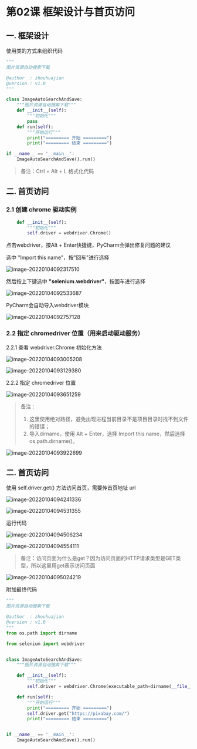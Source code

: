 # 第02课 框架设计与首页访问

## 一. 框架设计

使用类的方式来组织代码

```python
"""
图片资源自动搜索下载

@author  : zhouhuajian
@version : v1.0
"""

class ImageAutoSearchAndSave:
    """图片资源自动搜索下载"""
    def __init__(self):
        """初始化"""
        pass
    def run(self):
        """开始运行"""
        print("========= 开始 =========")
        print("========= 结束 =========")

if __name__ == '__main__':
    ImageAutoSearchAndSave().run()
```

> 备注：Ctrl + Alt + L 格式化代码

## 二. 首页访问

### 2.1 创建 chrome 驱动实例

```python
    def __init__(self):
        """初始化"""
        self.driver = webdriver.Chrome()
```

点击webdriver，按Alt + Enter快捷键，PyCharm会弹出修复问题的建议

选中 "Import this name"，按"回车"进行选择

![image-20220104092317510](image\image-20220104092317510.png)

然后按上下键选中 **"selenium.webdriver"**，按回车进行选择

![image-20220104092533687](image\image-20220104092533687.png)

PyCharm会自动导入webdriver模块

![image-20220104092757128](image\image-20220104092757128.png)

### 2.2 指定 chromedriver 位置（用来启动驱动服务）

2.2.1 查看 webdriver.Chrome 初始化方法

![image-20220104093005208](image\image-20220104093005208.png)

![image-20220104093129380](image\image-20220104093129380.png)

2.2.2 指定 chromedriver 位置

![image-20220104093651259](image\image-20220104093651259.png)

> 备注：
>
> 1. 这里使用绝对路径，避免出现进程当前目录不是项目目录时找不到文件的错误；
> 2. 导入dirname，使用 Alt + Enter，选择 Import this name，然后选择 os.path.dirname()。

![image-20220104093922699](image\image-20220104093922699.png)

## 二. 首页访问

使用 self.driver.get() 方法访问首页，需要传首页地址 url

![image-20220104094241336](image\image-20220104094241336.png)

![image-20220104094531355](image\image-20220104094531355.png)

运行代码

![image-20220104094506234](image\image-20220104094506234.png)

![image-20220104094554111](image\image-20220104094554111.png)

> 备注：访问页面为什么是get？因为访问页面的HTTP请求类型是GET类型，所以这里用get表示访问页面

![image-20220104095024219](image\image-20220104095024219.png)

附加最终代码

```python
"""
图片资源自动搜索下载

@author  : zhouhuajian
@version : v1.0
"""
from os.path import dirname

from selenium import webdriver


class ImageAutoSearchAndSave:
    """图片资源自动搜索下载"""

    def __init__(self):
        """初始化"""
        self.driver = webdriver.Chrome(executable_path=dirname(__file__) + '/chromedriver.exe')

    def run(self):
        """开始运行"""
        print("========= 开始 =========")
        self.driver.get("https://pixabay.com/")
        print("========= 结束 =========")


if __name__ == '__main__':
    ImageAutoSearchAndSave().run()

```



